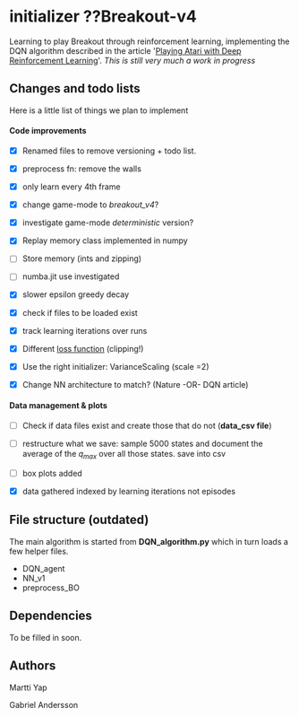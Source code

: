 # initializer ??Breakout-v4

Learning to play Breakout through reinforcement learning, implementing the DQN algorithm described in the article '[Playing Atari with Deep Reinforcement Learning](https://www.cs.toronto.edu/~vmnih/docs/dqn.pdf)'.  *This is still very much a work in progress*



## Changes and todo lists

Here is a little list of things we plan to implement

#### Code improvements

- [x] Renamed files to remove versioning + todo list.

- [x] preprocess fn: remove the walls

- [x] only learn every 4th frame

- [x] change game-mode to *breakout_v4*?

- [x] investigate game-mode  *deterministic* version?

- [x] Replay memory class implemented in numpy

- [ ] Store memory (ints and zipping)

- [ ] numba.jit use investigated

- [x] slower epsilon greedy decay

- [x] check if files to be loaded exist

- [x] track learning iterations over runs

- [x] Different [loss function](https://towardsdatascience.com/tutorial-double-deep-q-learning-with-dueling-network-architectures-4c1b3fb7f756) (clipping!)

- [x] Use the right initializer: VarianceScaling  (scale =2)

- [x] Change NN architecture to match? (Nature -OR- DQN article)

  



#### Data management & plots

- [ ] Check if data files exist and create those that do not (**data_csv file**)
- [ ] restructure what we save: sample 5000 states and document the average of the $q_{max}$ over all those states. save into csv
- [ ] box plots added
- [x] data gathered indexed by learning iterations not episodes



## File structure (outdated)

The main algorithm is started from **DQN_algorithm.py** which in turn loads a few helper files.

* DQN_agent
* NN_v1
* preprocess_BO

## Dependencies

To be filled in soon.

## Authors

Martti Yap

Gabriel Andersson
